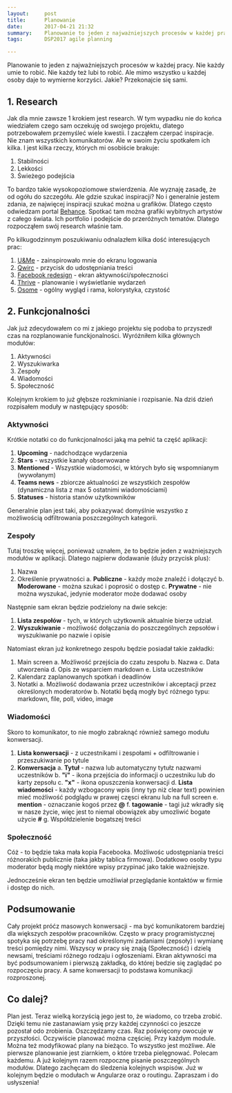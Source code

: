 ```yaml
---
layout:     post
title:      Planowanie
date:       2017-04-21 21:32
summary:    Planowanie to jeden z najważniejszych procesów w każdej pracy. Nie każdy umie to robić. Nie każdy też lubi to robić. Ale mimo wszystko u każdej osoby daje to wymierne korzyści. Jakie? Przekonajcie się sami.
tags:       DSP2017 agile planning

---
```


Planowanie to jeden z najważniejszych procesów w każdej pracy. Nie każdy umie to robić. Nie każdy też lubi to robić. Ale mimo wszystko u każdej osoby daje to wymierne korzyści. Jakie? Przekonajcie się sami.

## 1. Research ##

Jak dla mnie zawsze 1 krokiem jest research. W tym wypadku nie do końca wiedziałem czego sam oczekuję od swojego projektu, dlatego potrzebowałem przemyśleć wiele kwestii. I zacząłem czerpać inspiracje. Nie znam wszystkich komunikatorów. Ale w swoim życiu spotkałem ich kilka. I jest kilka rzeczy, których mi osobiście brakuje:

1. Stabilności
2. Lekkości
3. Świeżego podejścia

To bardzo takie wysokopoziomowe stwierdzenia. Ale wyznaję zasadę, że od ogółu do szczegółu. Ale gdzie szukać inspiracji? No i generalnie jestem zdania, ze najwięcej inspiracji szukać można u grafików. Dlatego często odwiedzam portal [Behance][1]. Spotkać tam można grafiki wybitnych artystów z całego świata. Ich portfolio i podejście do przeróżnych tematów. Dlatego rozpocząłem swój research właśnie tam.

Po kilkugodzinnym poszukiwaniu odnalazłem kilka dość interesujących prac:

1. [U&Me][2] - zainspirowało mnie do ekranu logowania
2. [Qwirc][3] - przycisk do udostępniania treści
3. [Facebook redesign][4] - ekran aktywności/społeczności
4. [Thrive][5] - planowanie i wyświetlanie wydarzeń
5. [Osome][6] - ogólny wygląd i rama, kolorystyka, czystość

## 2. Funkcjonalności ##

Jak już zdecydowałem co mi z jakiego projektu się podoba to przyszedł czas na rozplanowanie funckjonalności. Wyróżniłem kilka głównych modułów:

1. Aktywności
2. Wyszukiwarka
3. Zespoły
4. Wiadomości
5. Społeczność

Kolejnym krokiem to już głębsze rozkminianie i rozpisanie. Na dziś dzień rozpisałem moduły w następujący sposób:

### Aktywności ###

Krótkie notatki co do funkcjonalności jaką ma pełnić ta część aplikacji:

1. **Upcoming** - nadchodzące wydarzenia
2. **Stars** - wszystkie kanały obserwowane
3. **Mentioned** - Wszystkie wiadomości, w których było się wspomnianym (wywołanym)
4. **Teams news** - zbiorcze aktualności ze wszystkich zespołów (dynamiczna lista z max 5 ostatnimi wiadomościami)
5. **Statuses** - historia stanów użytkowników

Generalnie plan jest taki, aby pokazywać domyślnie wszystko z możliwością odfiltrowania poszczególnych kategorii.

### Zespoły ###

Tutaj troszkę więcej, ponieważ uznałem, że to będzie jeden z ważniejszych modułów w aplikacji. Dlatego najpierw dodawanie (duży przycisk plus):

1. Nazwa
2. Określenie prywatności
	a. **Publiczne** - każdy może znaleźć i dołączyć
	b. **Moderowane** - można szukać i poprosić o dostęp
    c. **Prywatne** - nie można wyszukać, jedynie moderator może dodawać osoby

Następnie sam ekran będzie podzielony na dwie sekcje:

1. **Lista zespołów** - tych, w których użytkownik aktualnie bierze udział.
2. **Wyszukiwanie** - możliwość dołączania do poszczególnych zepsołów i wyszukiwanie po nazwie i opisie

Natomiast ekran już konkretnego zespołu będzie posiadał takie zakładki:

1. Main screen
	a. Możliwość przejścia do czatu zespołu
	b. Nazwa
	c. Data utworzenia
	d. Opis ze wsparciem markdown
	e. Lista uczestników
2. Kalendarz zaplanowanych spotkań i deadlinów
3. Notatki
    a. Możliwość dodawania przez uczestników i akceptacji przez określonych moderatorów
    b. Notatki będą mogły być różnego typu: markdown, file, poll, video, image

### Wiadomości ###

Skoro to komunikator, to nie mogło zabraknąć również samego modułu konwersacji.

1. **Lista konwersacji** - z uczestnikami i zespołami + odfiltrowanie i przeszukiwanie po tytule
2. **Konwersacja**
    a. **Tytuł** - nazwa lub automatyczny tytułz nazwami uczestników
    b. **"i"** - ikona przejścia do informacji o uczestniku lub do karty zepsołu
    c. **"x"** - ikona opuszczenia konwersacji
    d. **Lista wiadomości** - każdy wzbogacony wpis (inny typ niż clear text) powinien mieć możliwość podglądu w prawej częsci ekranu lub na full screen
    e. **mention** - oznaczanie kogoś przez **@**
    f. **tagowanie** - tagi już wkradły się w nasze życie, więc jest to niemal obowiązek aby umozliwić bogate użycie **#**
    g. Współdzielenie bogatszej treści

### Społeczność ###

Cóż - to będzie taka mała kopia Facebooka. Możliwośc udostępniania treści różnorakich publicznie (taka jakby tablica firmowa). Dodatkowo osoby typu moderator będą mogły niektóre wpisy przypinać jako takie ważniejsze.

Jednocześnie ekran ten będzie umożliwiał przeglądanie kontaktów w firmie i dostęp do nich.

## Podsumowanie ##

Cały projekt próćz masowych konwersacji - ma być komunikatorem bardziej dla większych zespołów pracowników. Często w pracy programistycznej spotyka się potrzebę pracy nad określonymi zadaniami (zepsoły) i wymianę treści pomiędzy nimi. Wszyscy w pracy się znają (Społeczność) i dzielą newsami, treściami różnego rodzaju i ogłoszeniami. Ekran aktywności ma być podsumowaniem i pierwszą zakładką, do której bedzie się zaglądać po rozpoczęciu pracy. A same konwersacji to podstawa komunikacji rozproszonej.

## Co dalej? ##

Plan jest. Teraz wielką korzyścią jego jest to, że wiadomo, co trzeba zrobić. Dzięki temu nie zastanawiam ysię przy każdej czynności co jeszcze pozostał odo zrobienia. Oszczędzamy czas. Raz poświęcony owocuje w przyszłości. Oczywiście planować można częściej. Przy każdym module. Można też modyfikować plany na bieżąco. To wszystko jest możliwe. Ale pierwsze planowanie jest ziarnkiem, o które trzeba pielęgnować. Polecam każdemu. A już kolejnym razem rozpocznę pisanie poszczególnych modułów. Dlatego zachęcam do śledzenia kolejnych wspisów. Już w kolejnym będzie o modułach w Angularze oraz o routingu. Zapraszam i do usłyszenia!



  [1]: https://www.behance.net/
  [2]: https://www.behance.net/gallery/28384297/U-Me-Messenger
  [3]: https://www.behance.net/gallery/44416245/Qwirc-Messenger-
  [4]: https://www.behance.net/gallery/48396371/Facebook-Redesign
  [5]: https://www.behance.net/gallery/50691611/Thrive
  [6]: https://www.behance.net/gallery/48490185/Osome-A-new-medical-user-experience